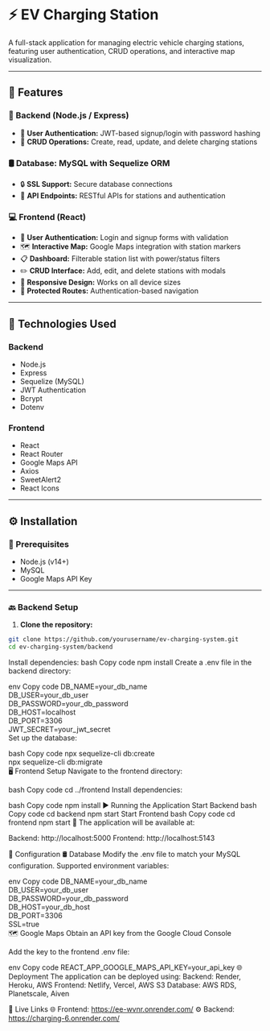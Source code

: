 # ⚡ EV Charging Station

A full-stack application for managing electric vehicle charging stations, featuring user authentication, CRUD operations, and interactive map visualization.

---

## 🚀 Features

### 🔧 Backend (Node.js / Express)

- 🔐 **User Authentication:** JWT-based signup/login with password hashing  
- 🔁 **CRUD Operations:** Create, read, update, and delete charging stations  

### 🛢️ Database: MySQL with Sequelize ORM

- 🔒 **SSL Support:** Secure database connections  
- 🔗 **API Endpoints:** RESTful APIs for stations and authentication  

### 💻 Frontend (React)

- 🔐 **User Authentication:** Login and signup forms with validation  
- 🗺️ **Interactive Map:** Google Maps integration with station markers  
- 📋 **Dashboard:** Filterable station list with power/status filters  
- ✏️ **CRUD Interface:** Add, edit, and delete stations with modals  
- 📱 **Responsive Design:** Works on all device sizes  
- 🔐 **Protected Routes:** Authentication-based navigation  

---

## 🧰 Technologies Used

### Backend

- Node.js  
- Express  
- Sequelize (MySQL)  
- JWT Authentication  
- Bcrypt  
- Dotenv  

### Frontend

- React  
- React Router  
- Google Maps API  
- Axios  
- SweetAlert2  
- React Icons  

---

## ⚙️ Installation

### 📌 Prerequisites

- Node.js (v14+)  
- MySQL  
- Google Maps API Key  

---

### 🔙 Backend Setup

1. **Clone the repository:**

```bash
git clone https://github.com/yourusername/ev-charging-system.git
cd ev-charging-system/backend
```

Install dependencies:
bash
Copy code
npm install
Create a .env file in the backend directory:

env
Copy code
DB_NAME=your_db_name  
DB_USER=your_db_user  
DB_PASSWORD=your_db_password  
DB_HOST=localhost  
DB_PORT=3306  
JWT_SECRET=your_jwt_secret  
Set up the database:

bash
Copy code
npx sequelize-cli db:create  
npx sequelize-cli db:migrate  
🖥️ Frontend Setup
Navigate to the frontend directory:

bash
Copy code
cd ../frontend
Install dependencies:

bash
Copy code
npm install
▶️ Running the Application
Start Backend
bash
Copy code
cd backend
npm start
Start Frontend
bash
Copy code
cd frontend
npm start
🔗 The application will be available at:

Backend: http://localhost:5000
Frontend: http://localhost:5143

🔧 Configuration
🛢️ Database
Modify the .env file to match your MySQL configuration.
Supported environment variables:

env
Copy code
DB_NAME=your_db_name  
DB_USER=your_db_user  
DB_PASSWORD=your_db_password  
DB_HOST=your_db_host  
DB_PORT=3306  
SSL=true  
🗺️ Google Maps
Obtain an API key from the Google Cloud Console

Add the key to the frontend .env file:

env
Copy code
REACT_APP_GOOGLE_MAPS_API_KEY=your_api_key
🌐 Deployment
The application can be deployed using:
Backend: Render, Heroku, AWS
Frontend: Netlify, Vercel, AWS S3
Database: AWS RDS, Planetscale, Aiven

🔗 Live Links
🌐 Frontend: https://ee-wvnr.onrender.com/
⚙️ Backend: https://charging-6.onrender.com/



